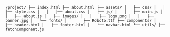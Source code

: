 `/project/
├── index.html
├── about.html
├── assets/
│   ├── css/
│   │   ├── style.css
│   │   ├── about.css
│   ├── js/
│   │   ├── main.js
│   │   ├── about.js
│   ├── images/
│   │   ├── logo.png
│   │   ├── banner.jpg
│   └── fonts/
│       ├── Roboto.ttf
├── components/
│   ├── header.html
│   ├── footer.html
│   └── navbar.html
└── utils/
    ├── fetchComponent.js`
